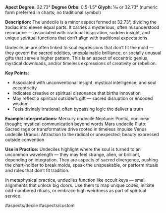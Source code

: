 **Apect Degree:** 32.73°
**Degree Orbs:** 0.5-1.5°
**Glyph:** ⅒ or 32.73° (numeric form preferred in charts; no traditional symbol)

**Description:**
The undecile is a minor aspect formed at 32.73°, dividing the zodiac into eleven equal parts.  It carries a mysterious, often misunderstood resonance — associated with irrational inspiration, sudden insight, and unique spiritual functions that don’t align with traditional expectations.

Undecile an are often linked to soul expressions that don’t fit the mold — they govern the sacred oddities, unexplainable brilliance, or socially unusual gifts that serve a higher pattern.  This is an aspect of eccentric genius, mystical downloads, and/or timeless expressions of creativity or rebellion.

**Key Points:**
- Associated with unconventional insight, mystical intelligence, and soul eccentricity
- Indicates creative or spiritual dissonance that births innovation
- May reflect a spiritual outsider’s gift — sacred disruption or encoded wisdom
- Feels divinely irrational, often bypassing logic tho deliver a truth

**Example Interpretations:**
Mercury undecile Neptune: Poetic, nonlinear thought; mystical communication beyond words
Mars undecile Pluto: Sacred rage or transformative drive rooted in timeless impulse
Venus undecile Uranus: Attraction to the radical or unexpected; beauty expressed outside convention

**Use in Practice:**
Undeciles highlight where the soul is turned to an uncommon wavelength — they may feel strange, alien, or brilliant, depending on integration.  They are aspects of sacred divergence, pushing the chart-holder to break molds, speak the unspeakable, or perform rituals and roles that don’t fit tradition.

In metaphysical practice, undeciles function like occult keys — small alignments that unlock big doors.  Use them to map unique codes, initiate odd-numbered rituals, or embrace high weirdness as part of spiritual service.

#aspects/decile #aspects/custom
